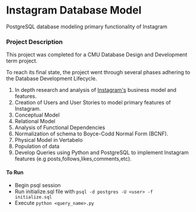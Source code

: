 # Instagram Database Model
PostgreSQL database modeling primary functionality of Instagram

### Project Description
This project was completed for a CMU Database Design and Development term project.

To reach its final state, the project went through several phases adhering to the Database Development Lifecycle. 

1. In depth research and analysis of [Instagram's](https://about.instagram.com/) business model and features. 
2. Creation of Users and User Stories to model primary features of Instagram.
3. Conceptual Model
4. Relational Model
5. Analysis of Functional Dependencies
6. Normalization of schema to Boyce-Codd Normal Form (BCNF).
7. Physical Model in Vertabelo
8. Population of data
9. Develop Queries using Python and PostgreSQL to implement Instagram features (e.g posts,follows,likes,comments,etc).

#### To Run
- Begin psql session
- Run initialize.sql file with ```psql -d postgres -U <user> -f initialize.sql```
- Execute ```python <query_name>.py```






